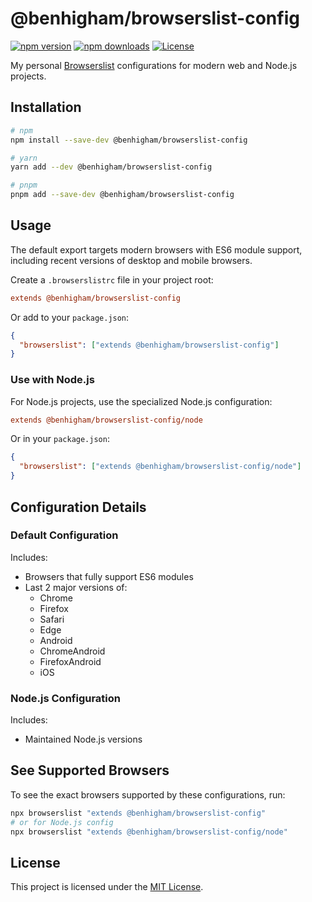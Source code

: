 # @benhigham/browserslist-config

[![npm version](https://img.shields.io/npm/v/@benhigham/browserslist-config.svg)](https://www.npmjs.com/package/@benhigham/browserslist-config)
[![npm downloads](https://img.shields.io/npm/dm/@benhigham/browserslist-config.svg)](https://www.npmjs.com/package/@benhigham/browserslist-config)
[![License](https://img.shields.io/github/license/benhigham/browserslist-config)](LICENSE.md)

My personal [Browserslist](https://github.com/browserslist/browserslist) configurations for modern web and Node.js projects.

## Installation

```bash
# npm
npm install --save-dev @benhigham/browserslist-config

# yarn
yarn add --dev @benhigham/browserslist-config

# pnpm
pnpm add --save-dev @benhigham/browserslist-config
```

## Usage

The default export targets modern browsers with ES6 module support, including recent versions of desktop and mobile browsers.

Create a `.browserslistrc` file in your project root:

```ini
extends @benhigham/browserslist-config
```

Or add to your `package.json`:

```json
{
  "browserslist": ["extends @benhigham/browserslist-config"]
}
```

### Use with Node.js

For Node.js projects, use the specialized Node.js configuration:

```ini
extends @benhigham/browserslist-config/node
```

Or in your `package.json`:

```json
{
  "browserslist": ["extends @benhigham/browserslist-config/node"]
}
```

## Configuration Details

### Default Configuration

Includes:

- Browsers that fully support ES6 modules
- Last 2 major versions of:
  - Chrome
  - Firefox
  - Safari
  - Edge
  - Android
  - ChromeAndroid
  - FirefoxAndroid
  - iOS

### Node.js Configuration

Includes:

- Maintained Node.js versions

## See Supported Browsers

To see the exact browsers supported by these configurations, run:

```bash
npx browserslist "extends @benhigham/browserslist-config"
# or for Node.js config
npx browserslist "extends @benhigham/browserslist-config/node"
```

## License

This project is licensed under the [MIT License](LICENSE.md).
